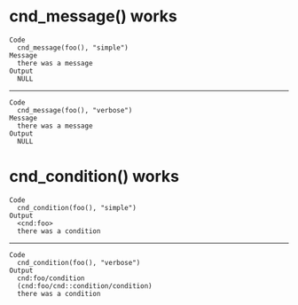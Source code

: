 # cnd_message() works

    Code
      cnd_message(foo(), "simple")
    Message
      there was a message
    Output
      NULL

---

    Code
      cnd_message(foo(), "verbose")
    Message
      there was a message
    Output
      NULL

# cnd_condition() works

    Code
      cnd_condition(foo(), "simple")
    Output
      <cnd:foo>
      there was a condition

---

    Code
      cnd_condition(foo(), "verbose")
    Output
      cnd:foo/condition
      (cnd:foo/cnd::condition/condition)
      there was a condition

